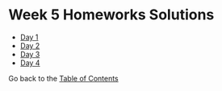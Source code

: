 # Week 5 Homeworks Solutions

- [Day 1](/Week%205/Day%201/homework-17-solution.md)
- [Day 2](/Week%205/Day%202/homework-18-solution.md)
- [Day 3](/Week%205/Day%203/homework-19-solution.md)
- [Day 4](/Week%205/Day%204/homework-20-solution.md)

Go back to the [Table of Contents](/README.md)
